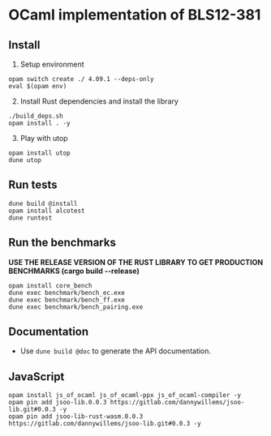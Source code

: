# OCaml implementation of BLS12-381


## Install

1. Setup environment
```
opam switch create ./ 4.09.1 --deps-only
eval $(opam env)
```

2. Install Rust dependencies and install the library


```
./build_deps.sh
opam install . -y
```

3. Play with utop

```
opam install utop
dune utop
```

## Run tests

```
dune build @install
opam install alcotest
dune runtest
```

## Run the benchmarks

**USE THE RELEASE VERSION OF THE RUST LIBRARY TO GET PRODUCTION BENCHMARKS (cargo build --release)**

```
opam install core_bench
dune exec benchmark/bench_ec.exe
dune exec benchmark/bench_ff.exe
dune exec benchmark/bench_pairing.exe
```

## Documentation

- Use `dune build @doc` to generate the API documentation.


## JavaScript

```
opam install js_of_ocaml js_of_ocaml-ppx js_of_ocaml-compiler -y
opam pin add jsoo-lib.0.0.3 https://gitlab.com/dannywillems/jsoo-lib.git#0.0.3 -y
opam pin add jsoo-lib-rust-wasm.0.0.3 https://gitlab.com/dannywillems/jsoo-lib.git#0.0.3 -y
```
